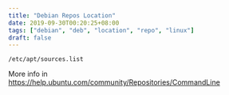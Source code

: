 ```yaml
---
title: "Debian Repos Location"
date: 2019-09-30T00:20:25+08:00
tags: ["debian", "deb", "location", "repo", "linux"]
draft: false
---
```


```
/etc/apt/sources.list
```

More info in https://help.ubuntu.com/community/Repositories/CommandLine
